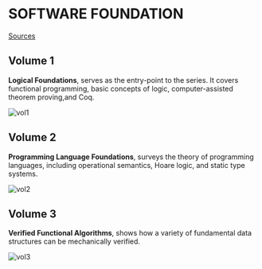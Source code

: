 # SOFTWARE FOUNDATION

[Sources][1]

## Volume 1

**Logical Foundations**, serves as the entry-point to the series. It covers functional programming, basic concepts of logic, computer-assisted theorem proving,and Coq.

![vol1][2]

## Volume 2

**Programming Language Foundations**, surveys the theory of programming languages, including operational semantics, Hoare logic, and static type systems.

![vol2][3]

## Volume 3

**Verified Functional Algorithms**, shows how a variety of fundamental data structures can be mechanically verified.

![vol3][4]

[1]: https://softwarefoundations.cis.upenn.edu/draft/index.html
[2]: https://gitlab.science.ru.nl/benoit/SoftwareFoundation/raw/master/covers/lf_icon.jpg
[3]: https://gitlab.science.ru.nl/benoit/SoftwareFoundation/raw/master/covers/plf_icon.jpg
[4]: https://gitlab.science.ru.nl/benoit/SoftwareFoundation/raw/master/covers/vfa_icon.jpg
